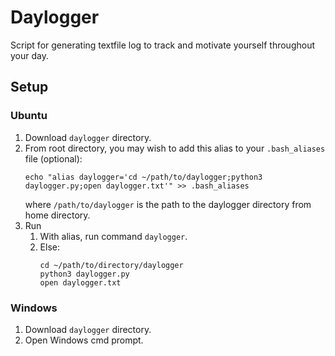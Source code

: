 # Daylogger
Script for generating textfile log to track and motivate yourself throughout your day.

## Setup
### Ubuntu
1. Download `daylogger` directory.
2. From root directory, you may wish to add this alias to your `.bash_aliases` file (optional):
    ```
   echo "alias daylogger='cd ~/path/to/daylogger;python3 daylogger.py;open daylogger.txt'" >> .bash_aliases
   ```
    where `/path/to/daylogger` is the path to the daylogger directory from home directory.
3. Run
   1. With alias, run command `daylogger`.
   2. Else:
      ```
      cd ~/path/to/directory/daylogger
      python3 daylogger.py
      open daylogger.txt
      ```

### Windows
1. Download `daylogger` directory.
2. Open Windows cmd prompt.
